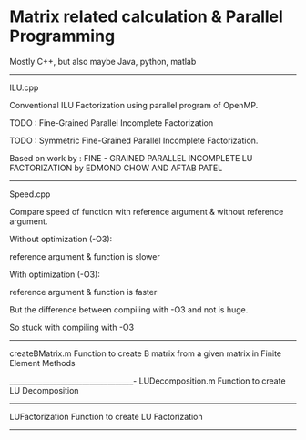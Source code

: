 # Matrix related calculation & Parallel Programming

Mostly C++, but also maybe Java, python, matlab
_____________________________________________________________________
ILU.cpp

Conventional ILU Factorization using parallel program of OpenMP.

TODO : Fine-Grained Parallel Incomplete Factorization

TODO : Symmetric Fine-Grained Parallel Incomplete Factorization.

Based on work by :
FINE - GRAINED PARALLEL INCOMPLETE LU FACTORIZATION 
by EDMOND CHOW AND AFTAB PATEL
____________________________________________________________________
Speed.cpp

Compare speed of function with reference argument & without reference argument.

Without optimization (-O3):

  reference argument & function is slower
  
With optimization (-O3):

  reference argument & function is faster

But the difference between compiling with -O3 and not is huge.

So stuck with compiling with -O3
_____________________________________________________
createBMatrix.m
Function to create B matrix from a given matrix in Finite Element Methods

__________________________________-
LUDecomposition.m
Function to create LU Decomposition
____________________________________
LUFactorization
Function to create LU Factorization
__________________________________________________
